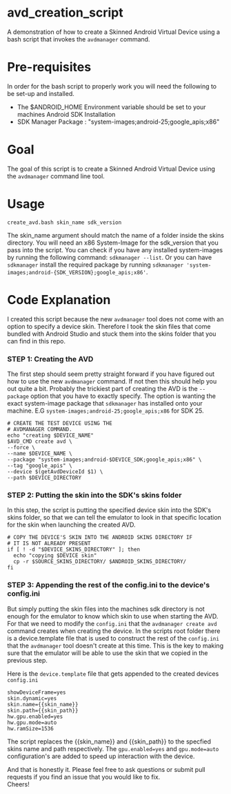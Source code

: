 # avd_creation_script
A demonstration of how to create a Skinned Android Virtual Device using a bash script that invokes the `avdmanager` command.

# Pre-requisites
In order for the bash script to properly work you will need the following to be set-up and installed.
* The $ANDROID_HOME Environment variable should be set to your machines Android SDK Installation
* SDK Manager Package : "system-images;android-25;google_apis;x86"

# Goal
The goal of this script is to create a Skinned Android Virtual Device using the `avdmanager` command line tool.

# Usage
`create_avd.bash skin_name sdk_version`  
  
The skin_name argument should match the name of a folder inside the skins directory. You will need an x86 System-Image for the sdk_version that you pass into the script. You can check if you have any installed system-images by running the following command: `sdkmanager --list`. Or you can have `sdkmanager` install the required package by running `sdkmanager 'system-images;android-{SDK_VERSION};google_apis;x86'`.

# Code Explanation
I created this script because the new `avdmanager` tool does not come with an option to specify a device skin. Therefore I took the skin files that come bundled with Android Studio and stuck them into the skins folder that you can find in this repo.

### STEP 1: Creating the AVD
The first step should seem pretty straight forward if you have figured out how to use the new `avdmanager` command. If not then this should help you out quite a bit. Probably the trickiest part of creating the AVD is the `--package` option that you have to exactly specify. The option is wanting the exact system-image package that `sdkmanager` has installed onto your machine. E.G `system-images;android-25;google_apis;x86` for SDK 25.
```
# CREATE THE TEST DEVICE USING THE
# AVDMANAGER COMMAND.
echo "creating $DEVICE_NAME"
$AVD_CMD create avd \
--force \
--name $DEVICE_NAME \
--package "system-images;android-$DEVICE_SDK;google_apis;x86" \
--tag "google_apis" \
--device $(getAvdDeviceId $1) \
--path $DEVICE_DIRECTORY
```
### STEP 2: Putting the skin into the SDK's skins folder
In this step, the script is putting the specified device skin into the SDK's skins folder, so that we can tell the emulator to look in that specific location for the skin when launching the created AVD.
```
# COPY THE DEVICE'S SKIN INTO THE ANDROID SKINS DIRECTORY IF
# IT IS NOT ALREADY PRESENT
if [ ! -d "$DEVICE_SKINS_DIRECTORY" ]; then
  echo "copying $DEVICE skin"
  cp -r $SOURCE_SKINS_DIRECTORY/ $ANDROID_SKINS_DIRECTORY/
fi
  ```
### STEP 3: Appending the rest of the config.ini to the device's config.ini
But simply putting the skin files into the machines sdk directory is not enough for the emulator to know which skin to use when starting the AVD. For that we need to modify the `config.ini` that the `avdmanager create avd` command creates when creating the device. In the scripts root folder there is a device.template file that is used to construct the rest of the `config.ini` that the `avdmanager` tool doesn't create at this time. This is the key to making sure that the emulator will be able to use the skin that we copied in the previous step.  
  
Here is the `device.template` file that gets appended to the created devices `config.ini`  
```
showDeviceFrame=yes
skin.dynamic=yes
skin.name={{skin_name}}
skin.path={{skin_path}}
hw.gpu.enabled=yes
hw.gpu.mode=auto
hw.ramSize=1536
```
The script replaces the {{skin_name}} and {{skin_path}} to the specfied skins name and path respectively. The `gpu.enabled=yes` and `gpu.mode=auto` configuration's are added to speed up interaction with the device.  
  
And that is honestly it. Please feel free to ask questions or submit pull requests if you find an issue that you would like to fix.  
Cheers!

